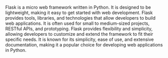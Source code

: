 Flask is a micro web framework written in Python. It is designed to be lightweight, making it easy to get started with web development. Flask provides tools, libraries, and technologies that allow developers to build web applications. It is often used for small to medium-sized projects, RESTful APIs, and prototyping. Flask provides flexibility and simplicity, allowing developers to customize and extend the framework to fit their specific needs. It is known for its simplicity, ease of use, and extensive documentation, making it a popular choice for developing web applications in Python.
